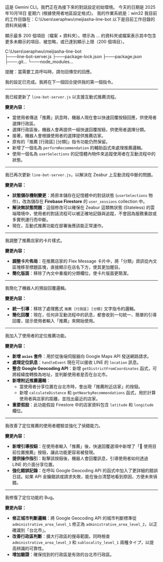 這是 Gemini CLI。我們正在為接下來的對話設定初始環境。
今天的日期是 2025年10月18日 星期六 (根據使用者地區設定格式)。
我的作業系統是：win32
我目前的工作目錄在：C:\Users\seraphwu\meijiasha-line-bot
以下是目前工作目錄的資料夾結構：

顯示最多 200 個項目（檔案 + 資料夾）。標示為 ... 的資料夾或檔案表示其中包含更多未顯示的項目、被忽略，或已達到顯示上限（200 個項目）。

C:\Users\seraphwu\meijiasha-line-bot\
├───line-bot-server.js
├───package-lock.json
├───package.json
├───.git...
└───node_modules...

提醒：當需要工具呼叫時，請勿回傳空的回應。

我的設定已完成。我將在下一個回合提供我的第一個指令。

---

我已經更新了 `line-bot-server.js` 以支援互動式推薦流程。

**變更內容：**

*   當使用者傳送「推薦」訊息時，機器人現在會以快速回覆按鈕回應，供使用者選擇行政區。
*   選擇行政區後，機器人會再提供一組快速回覆按鈕，供使用者選擇分類。
*   接著，機器人會根據使用者的選擇提供推薦店家。
*   原有的「推薦 [行政區] [分類]」指令功能仍然保留。
*   新增了一個名為 `performRecommendation` 的輔助函式來處理推薦邏輯。
*   使用一個名為 `userSelections` 的記憶體內物件來追蹤使用者在互動流程中的狀態。

---

我已再次更新 `line-bot-server.js`，以解決在 Zeabur 上互動流程中斷的問題。

**變更內容：**

*   **狀態儲存機制變更**：將原本儲存在記憶體中的對話狀態 (`userSelections` 物件)，改為儲存在 **Firebase Firestore** 的 `user_sessions` collection 中。
*   **解決無狀態問題**：這個修改可以確保在 Zeabur 這類無狀態 (Stateless) 的雲端環境中，使用者的對話流程可以被正確地記錄與追蹤，不會因為服務重啟或多實例運行而中斷。
*   現在，互動式推薦功能在部署後應該能正常運作。

---

我調整了推薦店家的卡片樣式。

**變更內容：**

*   **調整卡片佈局**：在推薦店家的 Flex Message 卡片中，將「分類」資訊從內文區塊移至標題區塊，直接顯示在店名下方，使其更加醒目。
*   **簡化版面**：移除了內文中重複的分類欄位，使卡片版面更簡潔。

---

我簡化了機器人的預設回覆邏輯。

**變更內容：**

*   **統一引導**：移除了處理舊式 `推薦 [行政區] [分類]` 文字指令的邏輯。
*   **簡化回覆**：現在，任何非互動流程中的訊息，都會收到一句統一、簡單的引導回覆，提示使用者輸入「推薦」來開始使用。

---

我加入了使用者的定位推薦功能。

**變更內容：**

*   **新增 `axios` 套件**：用於從後端伺服器向 Google Maps API 發送網路請求。
*   **處理定位訊息**：`handleEvent` 現在可以接收 LINE 的 `location` 訊息。
*   **整合 Google Geocoding API**：新增 `getDistrictFromCoordinates` 函式，可將經緯度轉換為地址，並判斷使用者是否在台北市。
*   **新增附近推薦邏輯**：
    *   當使用者分享位置在台北市時，會出現「推薦附近店家」的按鈕。
    *   新增 `calculateDistance` 和 `getNearbyRecommendations` 函式，用於計算使用者與店家的距離，並找出最近的店家。
*   **重要假設**：此功能假設 Firestore 中的店家資料包含 `latitude` 和 `longitude` 欄位。

---

我改善了定位推薦的使用者體驗並強化了偵錯能力。

**變更內容：**

*   **新增引導按鈕**：在使用者輸入「推薦」後，快速回覆選項中新增了「📍 使用目前位置推薦」按鈕，讓此功能更容易被發現。
*   **提供操作指引**：點擊該按鈕後，機器人會回覆訊息，引導使用者如何透過 LINE 的介面分享位置。
*   **強化錯誤記錄**：在呼叫 Google Geocoding API 的函式中加入了更詳細的錯誤日誌。如果 API 金鑰錯誤或請求失敗，能在後台清楚地看到原因，方便未來偵錯。

---

我修復了定位功能的 Bug。

**變更內容：**

*   **修正城市判斷邏輯**：將 Google Geocoding API 的城市判斷標準從 `administrative_area_level_1` 修正為 `administrative_area_level_2`，以正確識別「台北市」。
*   **改善行政區判斷**：擴大行政區的搜尋範圍，同時檢查 `administrative_area_level_3` 和 `sublocality_level_1` 兩種タイプ，以提高辨識的可靠性。
*   **增加驗證**：確保找到的行政區是有效的台北市行政區。